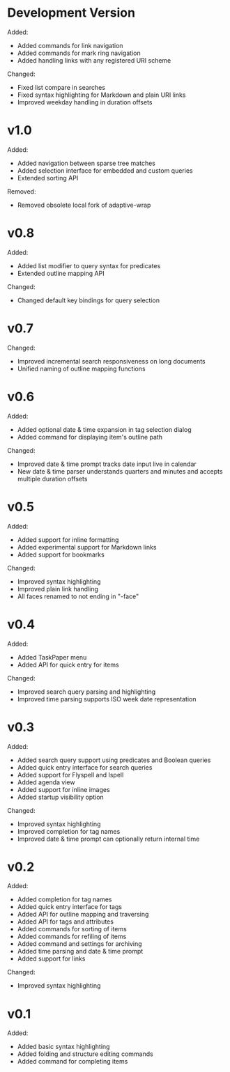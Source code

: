 
# Development Version

Added:

- Added commands for link navigation
- Added commands for mark ring navigation
- Added handling links with any registered URI scheme

Changed:

- Fixed list compare in searches
- Fixed syntax highlighting for Markdown and plain URI links
- Improved weekday handling in duration offsets

# v1.0

Added:

- Added navigation between sparse tree matches
- Added selection interface for embedded and custom queries
- Extended sorting API

Removed:

- Removed obsolete local fork of adaptive-wrap

# v0.8

Added:

- Added list modifier to query syntax for predicates
- Extended outline mapping API

Changed:

- Changed default key bindings for query selection

# v0.7

Changed:

- Improved incremental search responsiveness on long documents
- Unified naming of outline mapping functions

# v0.6

Added:

- Added optional date & time expansion in tag selection dialog
- Added command for displaying item's outline path

Changed:

- Improved date & time prompt tracks date input live in calendar
- New date & time parser understands quarters and minutes and accepts multiple duration offsets

# v0.5

Added:

- Added support for inline formatting
- Added experimental support for Markdown links
- Added support for bookmarks

Changed:

- Improved syntax highlighting
- Improved plain link handling
- All faces renamed to not ending in "-face"

# v0.4

Added:

- Added TaskPaper menu
- Added API for quick entry for items

Changed:

- Improved search query parsing and highlighting
- Improved time parsing supports ISO week date representation

# v0.3

Added:

- Added search query support using predicates and Boolean queries
- Added quick entry interface for search queries
- Added support for Flyspell and Ispell
- Added agenda view
- Added support for inline images
- Added startup visibility option

Changed:

- Improved syntax highlighting
- Improved completion for tag names
- Improved date & time prompt can optionally return internal time

# v0.2

Added:

- Added completion for tag names
- Added quick entry interface for tags
- Added API for outline mapping and traversing
- Added API for tags and attributes
- Added commands for sorting of items
- Added commands for refiling of items
- Added command and settings for archiving
- Added time parsing and date & time prompt
- Added support for links

Changed:

- Improved syntax highlighting

# v0.1

Added:

- Added basic syntax highlighting
- Added folding and structure editing commands
- Added command for completing items

